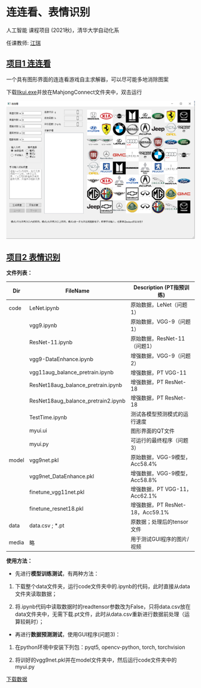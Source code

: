 # 连连看、表情识别

人工智能 课程项目 (2021秋)，清华大学自动化系

任课教师: [江瑞](https://scholar.google.com/citations?user=LkF_AbYAAAAJ&hl=en-US)

## [项目1 连连看](./MahjongConnect/)

一个具有图形界面的连连看游戏自主求解器，可以尽可能多地消除图案

下载[llkui.exe](https://cloud.tsinghua.edu.cn/f/22e7dd3eb14549ecb8ed/)并放在MahjongConnect文件夹中，双击运行

<img src="./MahjongConnect/pic/ui_mainwindow.PNG" width="600">

## [项目2 表情识别](./FacialExpression/)

**文件列表：**

| Dir   | FileName                            | Description (PT指预训练)         |
| ----- | ----------------------------------- | -------------------------------- |
| code  | LeNet.ipynb                         | 原始数据，LeNet（问题1）         |
|       | vgg9.ipynb                          | 原始数据，VGG-9（问题1）         |
|       | ResNet-11.ipynb                     | 原始数据，ResNet-11（问题1）     |
|       | vgg9-DataEnhance.ipynb              | 增强数据，VGG-9（问题2）         |
|       | vgg11aug_balance_pretrain.ipynb     | 增强数据，PT VGG-11              |
|       | ResNet18aug_balance_pretrain.ipynb  | 增强数据，PT ResNet-18           |
|       | ResNet18aug_balance_pretrain2.ipynb | 增强数据，PT ResNet-18           |
|       | TestTime.ipynb                      | 测试各模型预测模式的运行速度     |
|       | myui.ui                             | 图形界面的QT文件                 |
|       | myui.py                             | 可运行的最终程序（问题3）        |
| model | vgg9net.pkl                         | 原始数据，VGG-9模型，Acc58.4%    |
|       | vgg9net_DataEnhance.pkl             | 增强数据，VGG-9模型，Acc58.8%    |
|       | finetune_vgg11net.pkl               | 增强数据，PT VGG-11，Acc62.1%    |
|       | finetune_resnet18.pkl               | 增强数据，PT ResNet-18，Acc59.1% |
| data  | data.csv  ;  *.pt                   | 原数据；处理后的tensor文件       |
| media | 略                                  | 用于测试GUI程序的图片/视频       |




**使用方法：**

- 先进行**模型训练测试**，有两种方法：

1. 下载整个data文件夹，运行code文件夹中的.ipynb的代码，此时直接从data文件夹读取数据；

2. 将.ipynb代码中读取数据时的readtensor参数改为False，只将data.csv放在data文件夹中，无需下载.pt文件，此时从data.csv重新进行数据前处理（运算较耗时）；



- 再进行**数据预测测试**，使用GUI程序(问题3)：

1. 在python环境中安装下列包：pyqt5, opencv-python, torch, torchvision

2. 将训好的vgg9net.pkl并在model文件夹中，然后运行code文件夹中的 myui.py

[下载数据](https://cloud.tsinghua.edu.cn/f/037773e21aae4859be45/)

